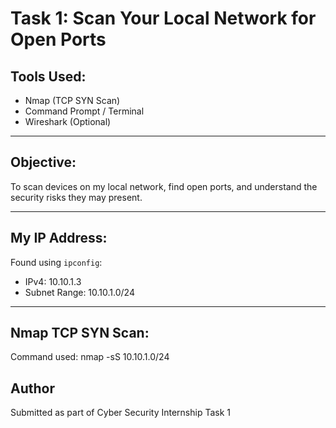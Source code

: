 # Task 1: Scan Your Local Network for Open Ports

##  Tools Used:
- Nmap (TCP SYN Scan)
- Command Prompt / Terminal
- Wireshark (Optional)

---

##  Objective:
To scan devices on my local network, find open ports, and understand the security risks they may present.

---

##  My IP Address:
Found using `ipconfig`:
- IPv4: 10.10.1.3
- Subnet Range: 10.10.1.0/24


---

##  Nmap TCP SYN Scan:
Command used:
nmap -sS 10.10.1.0/24

## Author

Submitted as part of Cyber Security Internship Task 1

